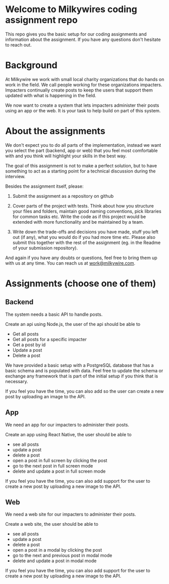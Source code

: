 # Welcome to Milkywires coding assignment repo

This repo gives you the basic setup for our coding assignments and information about the assignment. If you have any questions don't hesitate to reach out.

# Background

At Milkywire we work with small local charity organizations that do hands on work in the field. We call people working for these organizations impacters. Impacters continually create posts to keep the users that support them updated with what is happening in the field.

We now want to create a system that lets impacters administer their posts using an app or the web. It is your task to help build on part of this system.

# About the assignments

We don't expect you to do all parts of the implementation, instead we want you select the part (backend, app or web) that you feel most comfortable with and you think will highlight your skills in the best way.

The goal of this assignment is not to make a perfect solution, but to have something to act as a starting point for a technical discussion during the interview.

Besides the assignment itself, please:

1. Submit the assignment as a repository on github

2. Cover parts of the project with tests. Think about how you structure your files and folders, maintain good naming conventions, pick libraries for common tasks etc. Write the code as if this project would be extended with more functionality and be maintained by a team.

3. Write down the trade-offs and decisions you have made, stuff you left out (if any), what you would do if you had more time etc. Please also submit this together with the rest of the assignment (eg. in the Readme of your submission repository).

And again if you have any doubts or questions, feel free to bring them up with us at any time. You can reach us at work@milkywire.com.

# Assignments (choose one of them)

## Backend

The system needs a basic API to handle posts.

Create an api using Node.js, the user of the api should be able to

- Get all posts
- Get all posts for a specific impacter
- Get a post by id
- Update a post
- Delete a post

We have provided a basic setup with a PostgreSQL database that has a basic schema and is populated with data. Feel free to update the schema or exchange any framework that is part of the initial setup if you think that is necessary.

If you feel you have the time, you can also add so the user can create a new post by uploading an image to the API.

## App

We need an app for our impacters to administer their posts.

Create an app using React Native, the user should be able to

- see all posts
- update a post
- delete a post
- open a post in full screen by clicking the post
- go to the next post in full screen mode
- delete and update a post in full screen mode


If you feel you have the time, you can also add support for the user to create a new post by uploading a new image to the API.

## Web

We need a web site for our impacters to administer their posts.

Create a web site, the user should be able to

- see all posts
- update a post
- delete a post
- open a post in a modal by clicking the post
- go to the next and previous post in modal mode
- delete and update a post in modal mode


If you feel you have the time, you can also add support for the user to create a new post by uploading a new image to the API.
